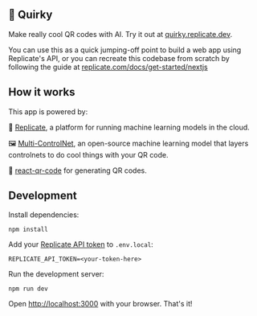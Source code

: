 ## 🔳 Quirky

Make really cool QR codes with AI. Try it out at [quirky.replicate.dev](https://quirky.replicate.dev).

You can use this as a quick jumping-off point to build a web app using Replicate's API, or you can recreate this codebase from scratch by following the guide at [replicate.com/docs/get-started/nextjs](https://replicate.com/docs/get-started/nextjs)

## How it works

This app is powered by:

🚀 [Replicate](https://replicate.com), a platform for running machine learning models in the cloud.

🖼️ [Multi-ControlNet](https://replicate.com/anotherjesse/multi-controlnet), an open-source machine learning model that layers controlnets to do cool things with your QR code.

🔳 [react-qr-code](https://www.npmjs.com/package/react-qr-code) for generating QR codes.

## Development

Install dependencies:

```console
npm install
```

Add your [Replicate API token](https://replicate.com/account#token) to `.env.local`:

```
REPLICATE_API_TOKEN=<your-token-here>
```

Run the development server:

```console
npm run dev
```

Open [http://localhost:3000](http://localhost:3000) with your browser. That's it!
